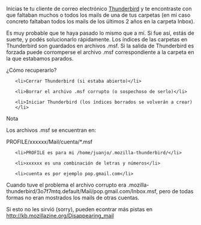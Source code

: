 <html><body><p>Inicias te tu cliente de correo electrónico <a href="http://www.mozilla-europe.org/es/products/thunderbird/" title="Thunderbird" target="_blank">Thunderbird</a> y te encontraste con que faltaban muchos o todos los mails de una de tus carpetas (en mi caso concreto faltaban todos los mails de los últimos 2 años en la carpeta Inbox).



Es muy probable que te haya pasado lo mismo que a mí. Si fue así, estás de suerte, y podés solucionarlo rápidamente. Los índices de las carpetas en Thunderbird son guardados en archivos .msf. Si la salida de Thunderbird es forzada puede corromperse el archivo .msf correspondiente a la carpeta en la que estabamos parados.



¿Cómo recuperarlo?

</p><ol>

	<li>Cerrar Thunderbird (si estaba abierto)</li>

	<li>Borrar el archivo .msf corrupto (o sospechoso de serlo)</li>

	<li>Iniciar Thunderbird (los índices borrados se volverán a crear)</li>

</ol>

Nota



Los archivos .msf se encuentran en:



PROFILE/xxxxxx/Mail/cuenta/*.msf

<ul>

	<li>PROFILE es para mi /home/juanjo/.mozilla-thunderbird/</li>

	<li>xxxxxx es una combinación de letras y números</li>

	<li>cuenta es por ejemplo pop.gmail.com</li>

</ul>

Cuando tuve el problema el archivo corrupto era .mozilla-thunderbird/3o7f7mtq.default/Mail/pop.gmail.com/Inbox.msf, pero de todas formas no eran mostrados los mails de otras cuentas.



Si esto no les sirvió (sorry), pueden econtrar más pistas en <a href="http://kb.mozillazine.org/Disappearing_mail" title="MozillaZine" target="_blank">http://kb.mozillazine.org/Disappearing_mail</a></body></html>